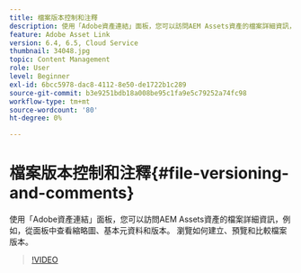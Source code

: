 ```yaml
---
title: 檔案版本控制和注釋
description: 使用「Adobe資產連結」面板，您可以訪問AEM Assets資產的檔案詳細資訊，例如，從面板中查看縮略圖、基本元資料和版本。 瀏覽如何建立、預覽和比較檔案版本。
feature: Adobe Asset Link
version: 6.4, 6.5, Cloud Service
thumbnail: 34048.jpg
topic: Content Management
role: User
level: Beginner
exl-id: 6bcc5978-dac8-4112-8e50-de1722b1c289
source-git-commit: b3e9251bdb18a008be95c1fa9e5c79252a74fc98
workflow-type: tm+mt
source-wordcount: '80'
ht-degree: 0%

---
```


# 檔案版本控制和注釋{#file-versioning-and-comments}

使用「Adobe資產連結」面板，您可以訪問AEM Assets資產的檔案詳細資訊，例如，從面板中查看縮略圖、基本元資料和版本。 瀏覽如何建立、預覽和比較檔案版本。

>[!VIDEO](https://video.tv.adobe.com/v/34048?quality=12&learn=on)
